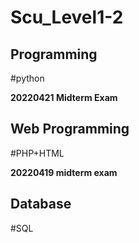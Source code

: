 # Scu_Level1-2
## Programming
#python

**20220421 Midterm Exam**

## Web Programming
#PHP+HTML

**20220419 midterm exam**

## Database
#SQL

